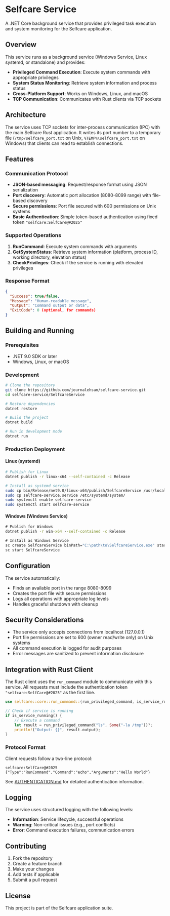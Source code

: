 # Selfcare Service

A .NET Core background service that provides privileged task execution and system monitoring for the Selfcare application.

## Overview

This service runs as a background service (Windows Service, Linux systemd, or standalone) and provides:

- **Privileged Command Execution**: Execute system commands with appropriate privileges
- **System Status Monitoring**: Retrieve system information and process status
- **Cross-Platform Support**: Works on Windows, Linux, and macOS
- **TCP Communication**: Communicates with Rust clients via TCP sockets

## Architecture

The service uses TCP sockets for inter-process communication (IPC) with the main Selfcare Rust application. It writes its port number to a temporary file (`/tmp/selfcare_port.txt` on Unix, `%TEMP%\selfcare_port.txt` on Windows) that clients can read to establish connections.

## Features

### Communication Protocol
- **JSON-based messaging**: Request/response format using JSON serialization
- **Port discovery**: Automatic port allocation (8080-8099 range) with file-based discovery
- **Secure permissions**: Port file secured with 600 permissions on Unix systems
- **Basic Authentication**: Simple token-based authentication using fixed token `"selfcare:SelfCare@#2025"`

### Supported Operations
1. **RunCommand**: Execute system commands with arguments
2. **GetSystemStatus**: Retrieve system information (platform, process ID, working directory, elevation status)
3. **CheckPrivileges**: Check if the service is running with elevated privileges

### Response Format
```json
{
  "Success": true/false,
  "Message": "Human-readable message",
  "Output": "Command output or data",
  "ExitCode": 0 (optional, for commands)
}
```

## Building and Running

### Prerequisites
- .NET 9.0 SDK or later
- Windows, Linux, or macOS

### Development
```bash
# Clone the repository
git clone https://github.com/journalehsan/selfcare-service.git
cd selfcare-service/SelfcareService

# Restore dependencies
dotnet restore

# Build the project
dotnet build

# Run in development mode
dotnet run
```

### Production Deployment

#### Linux (systemd)
```bash
# Publish for Linux
dotnet publish -r linux-x64 --self-contained -c Release

# Install as systemd service
sudo cp bin/Release/net9.0/linux-x64/publish/SelfcareService /usr/local/bin/
sudo cp selfcare-service.service /etc/systemd/system/
sudo systemctl enable selfcare-service
sudo systemctl start selfcare-service
```

#### Windows (Windows Service)
```cmd
# Publish for Windows
dotnet publish -r win-x64 --self-contained -c Release

# Install as Windows Service
sc create SelfcareService binPath="C:\path\to\SelfcareService.exe" start=auto
sc start SelfcareService
```

## Configuration

The service automatically:
- Finds an available port in the range 8080-8099
- Creates the port file with secure permissions
- Logs all operations with appropriate log levels
- Handles graceful shutdown with cleanup

## Security Considerations

- The service only accepts connections from localhost (127.0.0.1)
- Port file permissions are set to 600 (owner read/write only) on Unix systems
- All command execution is logged for audit purposes
- Error messages are sanitized to prevent information disclosure

## Integration with Rust Client

The Rust client uses the `run_command` module to communicate with this service. All requests must include the authentication token `"selfcare:SelfCare@#2025"` as the first line.

```rust
use selfcare::core::run_command::{run_privileged_command, is_service_running};

// Check if service is running
if is_service_running() {
    // Execute a command
    let result = run_privileged_command("ls", Some("-la /tmp"))?;
    println!("Output: {}", result.output);
}
```

### Protocol Format

Client requests follow a two-line protocol:
```
selfcare:SelfCare@#2025
{"Type":"RunCommand","Command":"echo","Arguments":"Hello World"}
```

See [AUTHENTICATION.md](AUTHENTICATION.md) for detailed authentication information.

## Logging

The service uses structured logging with the following levels:
- **Information**: Service lifecycle, successful operations
- **Warning**: Non-critical issues (e.g., port conflicts)
- **Error**: Command execution failures, communication errors

## Contributing

1. Fork the repository
2. Create a feature branch
3. Make your changes
4. Add tests if applicable
5. Submit a pull request

## License

This project is part of the Selfcare application suite.
